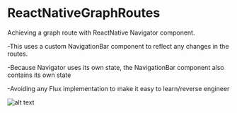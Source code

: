 # ReactNativeGraphRoutes
Achieving a graph route with ReactNative Navigator component.

-This uses a custom NavigationBar component to reflect any changes in the routes.

-Because Navigator uses its own state, the NavigationBar component also contains its own state

-Avoiding any Flux implementation to make it easy to learn/reverse engineer

![alt text](http://i.imgur.com/LEWopA8.gif, 'screenshot')
